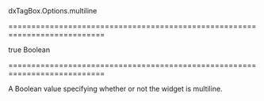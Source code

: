 <!--id-->dxTagBox.Options.multiline<!--/id-->
===========================================================================
<!--default-->true<!--/default-->
<!--type-->Boolean<!--/type-->
===========================================================================

<!--shortDescription-->
A Boolean value specifying whether or not the widget is multiline. 
<!--/shortDescription-->

<!--fullDescription-->

<!--/fullDescription-->